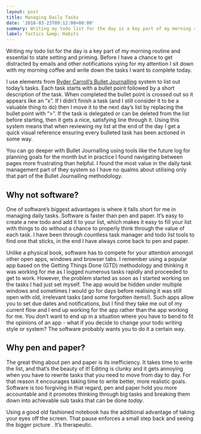 ```yaml
---
layout: post
title: Managing Daily Tasks
date: '2018-03-23T09:12:00+00:00'
summary: Writing my todo list for the day is a key part of my morning routine and essential to state setting and priming
label: Tactics &amp; Habits
---
```


Writing my todo list for the day is a key part of my morning routine and essential to state setting and priming. Before I have a chance to get distracted by emails and other notifications vying for my attention I sit down with my morning coffee and write down the tasks I want to complete today.

I use elements from [Ryder Carroll’s Bullet Journalling](http://bulletjournal.com) system to list out today’s tasks. Each task starts with a bullet point followed by a short description of the task. When completed the bullet point is crossed out so it appears like an “x”. If I didn’t finish a task (and I still consider it to be a valuable thing to do) then I move it to the next day’s list by replacing the bullet point with “>”. If the task is delegated or can be deleted from the list before starting, then it gets a nice, satisfying line through it. Using this system means that when reviewing my list at the end of the day I get a quick visual reference ensuring every bulleted task has been actioned in some way.

You can go deeper with Bullet Journalling using tools like the future log for planning goals for the month but in practice I found navigating between pages more frustrating than helpful. I found the most value in the daily task management part of they system so I have no qualms about utilising only that part of the Bullet Journalling methodology.

## Why not software?
One of software’s biggest advantages is where it falls short for me in managing daily tasks. Software is faster than pen and paper. It’s easy to create a new todo and add it to your list, which makes it easy to fill your list with things to do without a chance to properly think through the value of each task. I have been through countless task manager and todo list tools to find one that sticks, in the end I have always come back to pen and paper.

Unlike a physical book, software has to compete for your attention amongst other open apps, windows and browser tabs. I remember using a popular app based on the Getting Things Done (GTD) methodology and thinking it was working for me as I logged numerous tasks rapidly and proceeded to get to work. However, the problem started as soon as I started working on the tasks I had just set myself. The app would be hidden under multiple windows and sometimes I would go for days before realising it was still open with old, irrelevant tasks (and some forgotten items!). Such apps allow you to set due dates and notifications, but I find they take me out of my current flow and I end up working for the app rather than the app working for me. You don’t want to end up in a situation where you have to bend to fit the opinions of an app - what if you decide to change your todo writing style or system? The software probably wants you to do it a certain way.

## Why pen and paper?
The great thing about pen and paper is its inefficiency. It takes time to write the list, and that’s the beauty of it! Editing is clunky and it gets annoying when you have to rewrite tasks that you need to move from day to day. For that reason it encourages taking time to write better, more realistic goals. Software is too forgiving in that regard, pen and paper hold you more accountable and it promotes thinking through big tasks and breaking them down into achievable sub tasks that can be done *today*.

Using a good old fashioned notebook has the additional advantage of taking your eyes off the screen. That pause enforces a small step back and seeing the bigger picture . It’s therapeutic.
